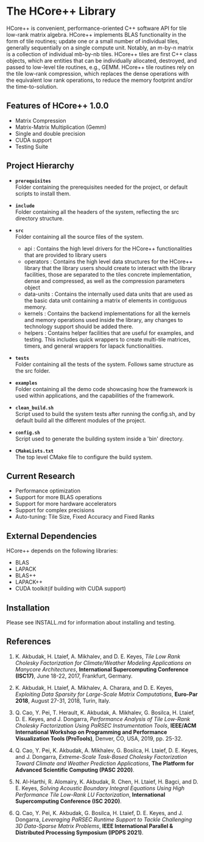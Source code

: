 The HCore++ Library
===========================================================
HCore++ is convenient, performance-oriented C++ software API for tile low-rank matrix algebra. HCore++ implements BLAS functionality in the form of tile routines; update one or a small number of individual tiles, generally sequentially on a single compute unit. Notably, an m-by-n matrix is a collection of individual mb-by-nb tiles. HCore++ tiles are first C++ class objects, which are entities that can be individually allocated, destroyed, and passed to low-level tile routines, e.g., GEMM. HCore++ tile routines rely on the tile low-rank compression, which replaces the dense operations with the equivalent low rank operations, to reduce the memory footprint and/or the time-to-solution.


Features of HCore++ 1.0.0
-----------------------------
* Matrix Compression
* Matrix-Matrix Multiplication (Gemm)
* Single and double precision
* CUDA support
* Testing Suite

Project Hierarchy
--------------------

* **```prerequisites```**\
  Folder containing the prerequisites needed for the project, or default scripts to install them.

* **```include```**\
  Folder containing all the headers of the system, reflecting the src directory structure.

* **```src```**\
  Folder containing all the source files of the system.
  * api : Contains the high level drivers for the HCore++ functionalities that are provided to library users
  * operators : Contains the high level data structures for the HCore++ library that the library users should create to interact with the library facilities, those are separated to the tiles concrete implementation, dense and compressed, as well as the compression parameters object
  * data-units : Contains the internally used data units that are used as the basic data unit containing a matrix of elements in contiguous memory.
  * kernels : Contains the backend implementations for all the kernels and memory operations used inside the library, any changes to technology support should be added there.
  * helpers : Contains helper facilities that are useful for examples, and testing. This includes quick wrappers to create multi-tile matrices, timers, and general wrappers for lapack functionalities.

* **```tests```**\
  Folder containing all the tests of the system. Follows same structure as the src folder.

* **```examples```**\
  Folder containing all the demo code showcasing how the framework is used within applications, and the capabilities of the framework.

* **```clean_build.sh```**\
  Script used to build the system tests after running the config.sh, and by default build all the different modules of the project.

* **```config.sh```**\
  Script used to generate the building system inside a 'bin' directory.

* **```CMakeLists.txt```**\
  The top level CMake file to configure the build system.


Current Research
----------------
* Performance optimization
* Support for more BLAS operations
* Support for more hardware accelerators
* Support for complex precisions
* Auto-tuning: Tile Size, Fixed Accuracy and Fixed Ranks


External Dependencies
---------------------
HCore++ depends on the following libraries:
* BLAS
* LAPACK
* BLAS++
* LAPACK++
* CUDA toolkit(if building with CUDA support)

Installation
------------

Please see INSTALL.md for information about installing and testing.


References
-----------
1. K. Akbudak, H. Ltaief, A. Mikhalev, and D. E. Keyes, *Tile Low Rank Cholesky Factorization for
   Climate/Weather Modeling Applications on Manycore Architectures*, **International Supercomputing
   Conference (ISC17)**, June 18-22, 2017, Frankfurt, Germany.

2. K. Akbudak, H. Ltaief, A. Mikhalev, A. Charara, and D. E. Keyes, *Exploiting Data Sparsity for Large-Scale Matrix Computations*, **Euro-Par 2018**, August 27-31, 2018, Turin, Italy.

3. Q. Cao, Y. Pei, T. Herault, K. Akbudak, A. Mikhalev, G. Bosilca, H. Ltaief, D. E. Keyes, and J. Dongarra, *Performance Analysis of Tile Low-Rank Cholesky Factorization Using PaRSEC Instrumentation Tools*, **IEEE/ACM International Workshop on Programming and Performance Visualization Tools (ProTools)**, Denver, CO, USA, 2019, pp. 25-32.

4. Q. Cao, Y. Pei, K. Akbudak, A. Mikhalev, G. Bosilca, H. Ltaief, D. E. Keyes, and J. Dongarra, *Extreme-Scale Task-Based Cholesky Factorization Toward Climate and Weather Prediction Applications*, **The Platform for Advanced Scientific Computing (PASC 2020)**.

5. N. Al-Harthi, R. Alomairy, K. Akbudak, R. Chen, H. Ltaief, H. Bagci, and D. E. Keyes, *Solving Acoustic Boundary Integral Equations Using High Performance Tile Low-Rank LU Factorization*, **International Supercomputing Conference (ISC 2020)**.

6. Q. Cao, Y. Pei, K. Akbudak, G. Bosilca, H. Ltaief, D. E. Keyes, and J. Dongarra, *Leveraging PaRSEC Runtime Support to Tackle Challenging 3D Data-Sparse Matrix Problems*, **IEEE International Parallel & Distributed Processing Symposium (IPDPS 2021)**.

